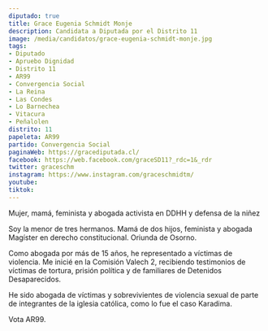 ```yaml
---
diputado: true
title: Grace Eugenia Schmidt Monje
description: Candidata a Diputada por el Distrito 11
image: /media/candidatos/grace-eugenia-schmidt-monje.jpg
tags:
- Diputado
- Apruebo Dignidad
- Distrito 11
- AR99
- Convergencia Social
- La Reina
- Las Condes
- Lo Barnechea
- Vitacura
- Peñalolen
distrito: 11
papeleta: AR99
partido: Convergencia Social
paginaWeb: https://gracediputada.cl/
facebook: https://web.facebook.com/graceSD11?_rdc=1&_rdr
twitter: graceschm
instagram: https://www.instagram.com/graceschmidtm/
youtube: 
tiktok:
---
```

Mujer, mamá, feminista y abogada activista en DDHH y defensa de la niñez

Soy la menor de tres hermanos. Mamá de dos hijos, feminista y abogada Magíster en derecho constitucional. Oriunda de Osorno.

Como abogada por más de 15 años, he representado a víctimas de violencia. Me inicié en la Comisión Valech 2, recibiendo testimonios de víctimas de tortura, prisión política y de familiares de Detenidos Desaparecidos.

He sido abogada de víctimas y sobrevivientes de violencia sexual de parte de integrantes de la iglesia católica, como lo fue el caso Karadima.


Vota AR99.
